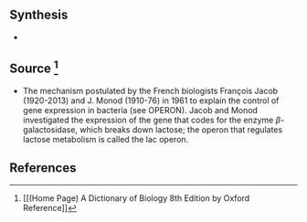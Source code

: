 ## Synthesis
- 
## Source [^1]
- The mechanism postulated by the French biologists François Jacob (1920-2013) and J. Monod (1910-76) in 1961 to explain the control of gene expression in bacteria (see OPERON). Jacob and Monod investigated the expression of the gene that codes for the enzyme $\beta$-galactosidase, which breaks down lactose; the operon that regulates lactose metabolism is called the lac operon.
## References

[^1]: [[(Home Page) A Dictionary of Biology 8th Edition by Oxford Reference]]